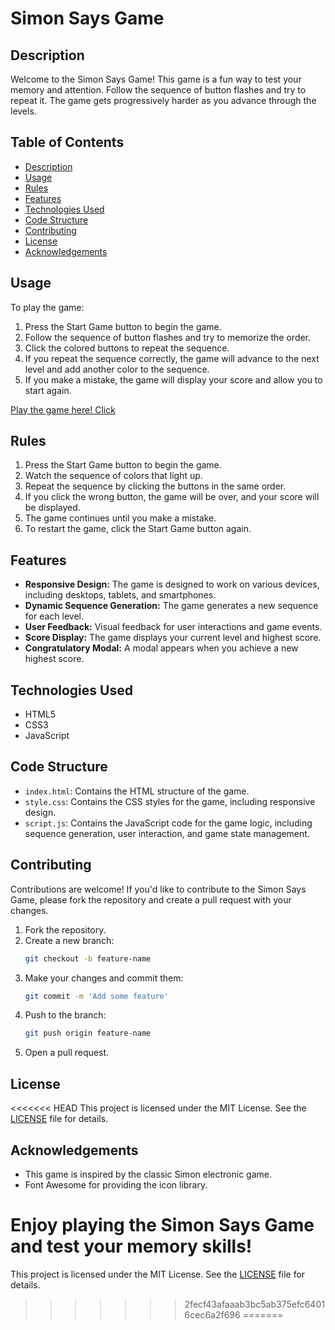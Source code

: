 # Simon Says Game

## Description 
Welcome to the Simon Says Game! This game is a fun way to test your memory and attention. Follow the sequence of button flashes and try to repeat it. The game gets progressively harder as you advance through the levels.


## Table of Contents
- [Description](#description)
- [Usage](#usage)
- [Rules](#rules)
- [Features](#features)
- [Technologies Used](#technologies-used)
- [Code Structure](#code-structure)
- [Contributing](#contributing)
- [License](#license)
- [Acknowledgements](#acknowledgements)


## Usage
To play the game:

1. Press the Start Game button to begin the game.
2. Follow the sequence of button flashes and try to memorize the order.
3. Click the colored buttons to repeat the sequence.
4. If you repeat the sequence correctly, the game will advance to the next level and add another color to the sequence.
5. If you make a mistake, the game will display your score and allow you to start again.

[Play the game here! Click](https://shobhitkumar1437.github.io/Simon-Game/)


## Rules
1. Press the Start Game button to begin the game.
2. Watch the sequence of colors that light up.
3. Repeat the sequence by clicking the buttons in the same order.
4. If you click the wrong button, the game will be over, and your score will be displayed.
5. The game continues until you make a mistake.
6. To restart the game, click the Start Game button again.


## Features
- **Responsive Design:** The game is designed to work on various devices, including desktops, tablets, and smartphones.
- **Dynamic Sequence Generation:** The game generates a new sequence for each level.
- **User Feedback:** Visual feedback for user interactions and game events.
- **Score Display:** The game displays your current level and highest score.
- **Congratulatory Modal:** A modal appears when you achieve a new highest score.


## Technologies Used
- HTML5
- CSS3
- JavaScript


## Code Structure
- `index.html`: Contains the HTML structure of the game.
- `style.css`: Contains the CSS styles for the game, including responsive design.
- `script.js`: Contains the JavaScript code for the game logic, including sequence generation, user interaction, and game state management.


## Contributing
Contributions are welcome! If you'd like to contribute to the Simon Says Game, please fork the repository and create a pull request with your changes.

1. Fork the repository.
2. Create a new branch:
    ```bash
    git checkout -b feature-name
    ```
3. Make your changes and commit them:
     ```bash
    git commit -m 'Add some feature'
    ```
4. Push to the branch:
     ```bash
    git push origin feature-name
    ```
5. Open a pull request.


## License
<<<<<<< HEAD
This project is licensed under the MIT License. See the [LICENSE](LICENSE) file for details.

## Acknowledgements
- This game is inspired by the classic Simon electronic game.
- Font Awesome for providing the icon library.

Enjoy playing the Simon Says Game and test your memory skills!
=======
This project is licensed under the MIT License. See the [LICENSE](LICENSE.md) file for details.
>>>>>>> 2fecf43afaaab3bc5ab375efc64016cec6a2f696
=======

